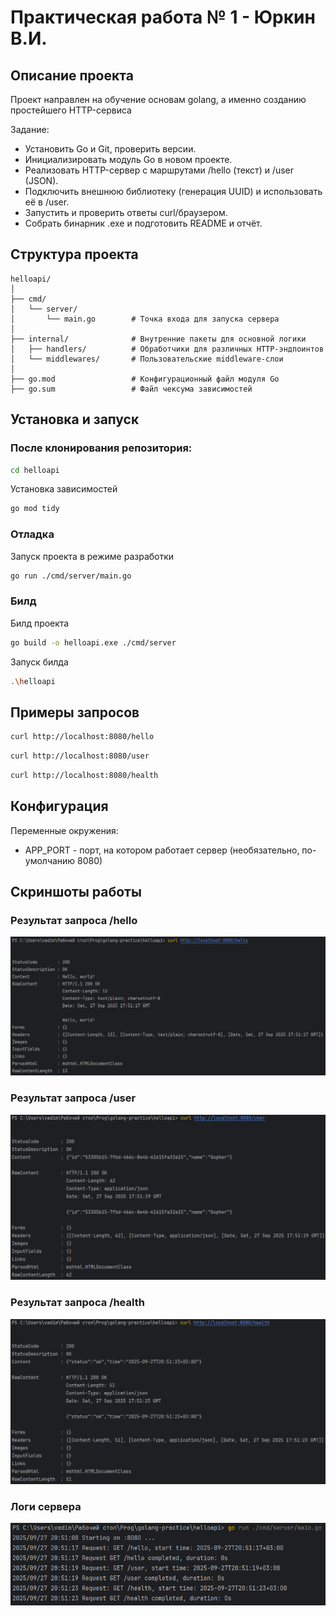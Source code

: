 # Практическая работа № 1 - Юркин В.И.

## Описание проекта
Проект направлен на обучение основам golang, а именно созданию простейшего HTTP-сервиса

Задание:
- Установить Go и Git, проверить версии.
- Инициализировать модуль Go в новом проекте.
- Реализовать HTTP-сервер с маршрутами /hello (текст) и /user (JSON).
- Подключить внешнюю библиотеку (генерация UUID) и использовать её в /user.
- Запустить и проверить ответы curl/браузером.
- Собрать бинарник .exe и подготовить README и отчёт.


##	Структура проекта
```
helloapi/
│
├── cmd/
│   └── server/      
│       └── main.go        # Точка входа для запуска сервера
│
├── internal/              # Внутренние пакеты для основной логики
│   ├── handlers/          # Обработчики для различных HTTP-эндпоинтов
│   └── middlewares/       # Пользовательские middleware-слои
│
├── go.mod                 # Конфигурационный файл модуля Go
├── go.sum                 # Файл чексума зависимостей
```


## Установка и запуск

### После клонирования репозитория:
```bash
cd helloapi
```

Установка зависимостей
```bash
go mod tidy
```

### Отладка
Запуск проекта в режиме разработки
```bash
go run ./cmd/server/main.go
```

### Билд
Билд проекта
```bash
go build -o helloapi.exe ./cmd/server
```
Запуск билда
```bash
.\helloapi
```

## Примеры запросов

```bash
curl http://localhost:8080/hello
```

```bash
curl http://localhost:8080/user
```

```bash
curl http://localhost:8080/health
```

## Конфигурация
Переменные окружения:
 - APP_PORT - порт, на котором работает сервер (необязательно, по-умолчанию 8080)

## Скриншоты работы
### Результат запроса /hello
![screenshot1.png](screenshot1.png)
### Результат запроса /user
![screenshot2.png](screenshot2.png)
### Результат запроса /health
![screenshot3.png](screenshot3.png)
### Логи сервера
![screenshot4.png](screenshot4.png)